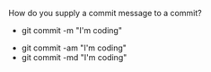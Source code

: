 How do you supply a commit message to a commit?
 + git commit -m "I'm coding"
 * git commit -am "I'm coding"
 * git commit -md "I'm coding"
